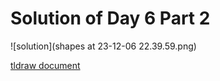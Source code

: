 # Solution of Day 6 Part 2

![solution](shapes at 23-12-06 22.39.59.png)

[tldraw document](https://www.tldraw.com/s/v2_c_uPJV7xg7pIYDDmsqFxjJv?viewport=-108%2C-3%2C1920%2C911&page=page%3Apage)
